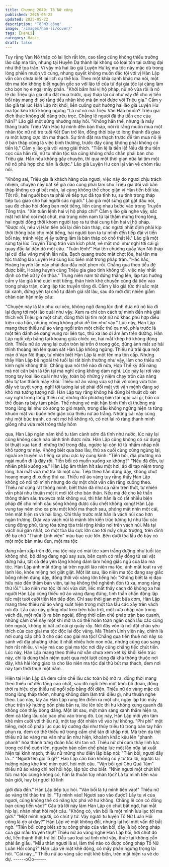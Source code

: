 ```yaml
---
title: Chương 2049: Tố Nữ công
published: 2025-05-22
updated: 2025-05-22
description: 'Tố Nữ công'
image: '/images/han-li/cover/'
tags: [HanLi]
category: HanLi
draft: false
---
```


Tuy rằng Vạn Nô tháp có lai lịch rất lớn, cao tầng cũng không
thiếu trưởng lão cấp ma tôn, nhưng tại Huyễn Dạ thành lại không
có loại tồn tại cường đại như thế tọa trấn.
Vì vậy mà hai lão giả Luyện Hư kỳ ma tộc này mặc dù trong lòng
phiền muộn vô cùng, nhưng quyết không muốn đắc tội với vị Hàn
Lập vẫn còn chưa biết lai lịch cụ thể kia.
Theo một khía cạnh khác mà nói, một tên ma tôn không biết
nguồn gốc so với lão tổ của tứ đại gia tộc lại càng làm cho bọn họ
e ngại mấy phần.
"Khởi bẩm hai vị hộ pháp, nữ nô vừa rồi là nô lệ do Triệu gia gia
chủ đặt mua trước, quý tháp lại cứ như vậy để cho vị tiền bối này
mang đi sợ rằng tiểu nhân khó mà ăn nói được với Triệu gia."
Cẩm y lão giả tại lúc Hàn Lập rời khỏi, liền cuống quít hướng hai
lão giả Luyện Hư ma tộc kêu khổ không ngừng
"Là nữ nô mà Triệu Văn Hảo muốn? Triệu gia đích thực không dễ
dàng trêu trọc. Chẳng lẽ ngươi đã thu tiền cọc của hắn?" Lão giả
một sừng nhướng mày hỏi.
"Không hẳn thế, nhưng là mấy tháng trước Triệu Văn Hảo tự mình
đến bản tháp, nói rõ rằng muốn mua một nhân tộc nữ nô trẻ tuổi
Kết Đan trở lên, đồng thời bày tỏ lòng thành đã giao ra một lượng
cực lớn ma thạch. Sự tình đặt ma thạch trước để tìm mua nô lệ ở
bản tháp cũng là việc bình thường, trước đây cũng không phải
không có tiền lệ." Cẩm y lão giả vội vàng giải thích.
"Tiền lệ là tiền lệ! Nếu đã thu tiền cọc của hắn rồi, nữ tu nhân tộc
kia cũng không chắc chắn phải bán cho Triệu gia. Hắn nếu không
gây chuyện, thì qua một thời gian nữa lại tìm một nữ nô phù hợp
cho hắn là được." Lão giả Luyện Hư còn lại vân vê chòm râu nói.

"Không sai, Triệu gia là khách hàng của ngươi, việc này do ngươi
chịu trách nhiệm, chuyện này bất kể giá nào cũng phải làm cho
Triệu gia đối với bản tháp không có gì bất mãn, lại càng không thể
chọc giận vị Hàn tiền bối kia. Tốt rồi, hai người bọn ta phải về tiếp
tục đả tọa tĩnh tu, sự tình trong tháp tiếp tục giao cho hai người
các ngươi." Lão giả một sừng gật gật đầu nói, sau đó chào hỏi
đồng bạn một tiếng, liền cùng nhau bước vào trong Truyền Tống
trận.
"Xin tuân lệnh hai vị hộ pháp chi!"
Cẩm y lão giả nghe vậy, sắc mặt hơi khó coi một chút, mà trung
niên nam tử lại thầm mừng trong lòng, hai người đồng thời khom
người tạo ra tư thái cung tiễn hai vị hộ pháp.
"Được rồi, nếu vị Hàn tiền bối lại đến bản tháp, các ngươi nhất
định phải kịp thời thông báo cho một tiếng, hai người bọn ta tự
mình đến tiếp đãi vị tiền bối này, tránh việc vị ấy tưởng lầm là bản
tháp có chỗ thất lễ." Lão giả một sừng tại lúc Truyền Tống trận
vừa kích phát, vẻ mặt mới như nghĩ tới cái gì quay đầu lại dặn dò
một câu.
"Tuân lệnh!"
Hai tên chưởng quầy Vạn Nô tháp lại cúi đầu vâng mệnh lần nữa.
Bạch quang trước mắt chợt lóe, hai tên ma tộc trưởng lão Luyện
Hư cùng lúc biến mất trong pháp trận.
"Hắc hắc, Hoàng huynh lần này phải đau đầu một phen rồi.
Chẳng qua theo tiểu đệ được biết, Hoàng huynh cùng Triệu gia
giao tình không tồi, việc này nhất định có thể xử lý ổn thỏa."
Trung niên nam tử đứng thẳng lên, lập tức hướng cẩm y lão giả
khẽ cười một tiếng, thân hình khẽ chuyển cũng đã tiến vào trong
pháp trận, cũng lập tức truyền tống đi.
Cẩm y lão giả tức thì sắc mặt tái xanh, đứng yên tại chỗ tự đánh
giá rất lâu, sau đó mới đột nhiên giẫm chân oán hận mấy câu:

"Chuyện này là lão phu xui xẻo, không ngờ đang lúc định đưa nữ
nô kia đi lại đụng tới một lão quái như vậy. Xem ra chỉ còn cách tự
mình đến nhà giải thích với Triệu gia một chút, đồng thời lại tìm
một nữ nô khác phù hợp điều kiện của hắn, nhưng cũng không
phải dễ tìm như vậy."
Lúc này, Hàn Lập mang theo thiếu nữ áo vàng ngồi trên một chiếc
thú xa nhỏ, phía trước là một tên đánh xe đang vung roi liên tục,
thú xa lao đi ầm ầm trên đường.
Hàn Lập ngồi xếp bằng tại khoảng giữa chiếc xe, hai mắt khép hờ
không động tĩnh.
Thiếu nữ áo vàng lại cuộn tròn lại trốn ở trong góc, dùng ánh mắt
sợ hãi thỉnh thoảng len lén quan sát Hàn Lập không ngừng.
Thiếu nữ trải qua một màn ở Vạn Nô tháp, tự nhiên biết Hàn Lập
là một tên ma tôn cấp. Nhưng thấy Hàn Lập bề ngoài trẻ tuổi lại
rất bình thường như vậy, làm cho thiếu nữ kinh nghi không thôi.
Chẳng qua nói thế nào đi nữa, Hợp Thể kỳ đối nàng mà nói căn
bản là tồn tại mà nghĩ cũng không dám nghĩ. Lúc này lại rơi vào
trong tay loại lão quái như vậy, toàn bộ những ý niệm chạy trốn
của nàng đều tự tan thành mây khói.
Thiếu nữ áo vàng vừa sợ hãi vô cùng vừa tràn đầy vẻ tuyệt vọng,
nghĩ tới tương lai sẽ phải đối mặt với vận mệnh đáng sợ khó mà
tưởng tượng nổi.
Hàn Lập tuy rằng không hề dùng bí thuật dò xét suy nghĩ trong
lòng thiếu nữ, nhưng đối phương hiện tại nghĩ cái gì, hắn có thể
đoán ra bảy tám phần.
Thế nhưng vẻ mặt hắn bình tĩnh dị thường mà trong lòng lại như
có sóng to gió mạnh, trong đầu không ngừng hiện ra từng khuôn
mặt vui buồn hờn giận của thiếu nữ áo trắng.
Những cái này cũng như một bức tranh, có nét mơ hồ không rõ,
có nét lại rõ ràng thanh minh giống như vừa mới trông thấy hôm

qua, Hàn Lập ngàn năm khổ tu tâm cảnh sớm đã tĩnh như nước,
lúc này lại cũng không cách nào bình tĩnh được nữa.
Hàn Lập cũng không có sử dụng bí thuật xua tan đi những thứ
trong đầu, ngược lại còn từ từ nhấm nháp nỗi khổ tương tư này.
Không biết qua bao lâu, thú xa cuối cùng cũng ngừng lại, ngoài xe
truyền ra tiếng xa phu cực kỳ cung kính:
"Tiền bối, địa phương mà ngài muốn đi là đây rồi. Tiền bối có
muốn xuống xe không?"
"Nếu đã đến, tự nhiên phải xuống xe."
Hàn Lập âm thầm hít sâu một hơi, áp đi tạp niệm trong lòng, hai
mắt vừa mở trả lời một câu.
Tiếp theo hắn đứng dậy, không chút hoang mang đi xuống thú xa.
Thiếu nữ áo vàng tuy rằng thấy Hàn Lập không có nói tới mình
nhưng do dự một chút vẫn cắn răng xuống theo.
Thiếu nữ cũng rất thông minh, biết thân đã như cá nằm trên thớt,
tự nhiên vẫn phải nhu thuận một ít mới tốt cho bản thân. Nếu mà
để cho kẻ thần thông thâm sâu truowcs mắt không vui, thì hắn
hẳn là có rất nhiều biện pháp để cho mình cầu sống không được
cầu chết không xong!
Hàn Lập vung tay ném cho xa phu một khối ma thạch sau, phóng
mắt nhìn một cái, trên mặt hiện ra vẻ hài lòng.
Chỉ thấy trước mắt hắn là vách núi cao hơn ngàn trượng.
Dựa vào vách núi là mảnh lớn kiến trúc tương tự như lầu các
cùng động phủ, từng tòa từng tòa trải rộng khắp nơi trên vách núi.
Mà tại vách núi gần nhất, có một tòa lầu cực lớn cao tới mấy chục
trượng, trên đỉnh đề ba chữ "Thánh Linh viện" màu bạc cực lớn.
Bên dưới tòa lầu đó bày có một mộc bàn màu đen, một ma tộc

đang nằm xấp trên đó, ma tộc này có mái tóc xám trắng dường
như tuổi tác không nhỏ, bộ dáng đang ngủ say sưa, bên cạnh có
mấy đồng tử sai vặt đứng hầu, tất cả đều yên lặng không dám
làm hỏng giấc ngủ của lão ma tộc.
Hàn Lập ánh mắt dừng lại trên người lão niên ma tộc, ánh mắt
toát ra vẻ lạnh lẽo, khóe miệng hơi giật giật.
Một lát sau, lão niên ma tộc đang say giấc bỗng nhiên đứng dậy,
đồng thời vội vàng lớn tiếng hô:
"Không biết là vị đạo hữu nào đến thăm bản viện, tại hạ không thể
nghênh đón từ xa, mong rằng thứ lỗi."
Lão niên ma tộc lời nói vừa dứt, liếc mắt thấy cách đó không xa
hai người Hàn Lập cùng thiếu nữ áo vàng đang đứng, tinh thần
chấn động lập tức mặt tươi cười tiến lên tiếp đón.
Chỉ sau thời gian một bữa cơm, Hàn Lập mang theo thiếu nữ áo
vàng xuất hiện trong một tòa lầu các xây trên vách núi đá.
Lầu các này giống như treo trên bầu trời, một nửa nhập vào trong
vách đá, một nửa lộ ra bên ngoài, đồng thời cấm chế pháp trận
bao quanh, những cấm chế này một khi mở ra có thể hoàn toàn
ngăn cách lầu các cùng bên ngoài, không bị bất cứ cái gì quấy
rầy.
Nơi đây vốn là nơi đặt chân yêu thích của cao giai ma tộc độc lai
độc vãng.
Mà Thánh Linh viện này, chính là nơi cung cấp chỗ ở cho các cao
giai ma tộc! Chẳng qua tiền thuê nơi này so sánh với địa phương
khác ít nhất nhiều hơn non nửa, nhưng cũng cao sang hơn rất
nhiều, vì vậy mà cao giai ma tộc nơi đây cũng chẳng tiếc chút
tiền.
Lúc này, Hàn Lập mang theo thiếu nữ vẫn chưa xem xét kỹ khối
kiến trúc này, chỉ là dùng thần niệm quét qua một lượt cũng đã
khá thông thuộc nơi đây, khá hài lòng giao ra cho lão niên ma tộc
đại thủ bút ma thạch, đem nơi này tạm thời thuê một năm.

Hiện tại Hàn Lập đã đem cấm chế lầu các toàn bộ mở ra, đồng
thời mang theo thiếu nữ đến tầng cao nhất, sau đó ngồi trên một
khối bồ đoàn, đồng thời ra hiệu cho thiếu nữ ngồi xếp bằng đối
diện.
Thiếu nữ áo vàng mặc dù trong lòng thấp thỏm, nhưng không
dám làm trái điều gì, nhu thuận nghe theo.
Lúc này, tay áo Hàn Lập rung lên điểm ra một chỉ, ngay lập tức
mấy chục trận kỳ hướng bốn phía bắn ra, lóe lên tức thì hư không
xung quanh đã không còn thấy bóng dáng.
Một lát sau, một màn sáng xanh thẳm hiện ra, đem cả tầng lầu
các bao phủ vào trong đó.
Lúc này, Hàn Lập mới yên tâm khẽ mỉm cười với thiếu nữ, một
tay đột nhiên vỗ vào hư không.
"Phì phì" một tiếng, một cỗ pháp lực cực kỳ cường đại như thủy
triều từ trong bàn tay hắn phun ra, đem cơ thể thiếu nữ trong cấm
chế tán đi khắp nơi.
Mà trên da thịt thiếu nữ áo vàng ma văn như ẩn như hiện, khoảnh
khắc kêu lên "phanh phanh" hóa thành từng đoàn hắc khí tan vỡ.
Thiếu nữ chỉ cảm thấy linh lực trong cơ thể cuộn lên, nguyên bản
cấm chế pháp lực một lần nữa lại xuất hiện tại kinh mạch, thiếu
nữ mừng như điên lắp bắp nói:
"Tiền bối, ngươi đây là..."
"Ngươi tên gọi là gì?" Hàn Lập căn bản không có ý tứ trả lời,
ngược lại hướng nàng khe khẽ mỉm cười, hỏi một câu.
"Vãn bối gọi Chu Quả Tâm" thiếu nữ áo vàng chỉ hơi hồi hộp, lập
tức cho biết.
"Nhìn ngươi một chút khí tức ma tộc cũng không có, hẳn là thuần
túy nhân tộc? Là tự mình tiến vào bản giới, hay bị người từ linh

giới đửa đến." Hàn Lập tiếp tục hỏi.
"Vãn bối là tự mình tiến vào!" Thiếu nữ áo vàng thì thào trả lời.
"Tự mình vào! Ngươi sao vào được? Lấy tu vi của ngươi, cũng
không thể có năng lực phá vỡ hư không. Chẳng lẽ còn có đồng
bạn cùng tiến vào?" Câu trả lời này làm Hàn Lập có chút bất ngờ,
hai mắt híp lại, nhàn nhạt hỏi một câu.
"Không có, vãn bối là một mình lưu lạc tới ma giới."
"Một mình ngươi, có chút ý tứ. Vậy ngươi tu luyện Tố Nữ Luân
Hồi công là do ai dạy?" Hàn Lập vẻ mặt không đổi, nhưng lại hỏi
một vấn đề bất ngờ.
"Tiền bối cũng biết sở tu công pháp của vãn bối, đây là bộ công
pháp của gia mẫu truyền thụ!" Thiếu nữ áo vàng nghe Hàn Lập
hỏi, hơi chút do dự, liền thành thật trả lời.
Dẫu sao loại sự tình như vậy, thực tại không cần phải ẩn giấu.
"Mẫu thân ngươi là ai, làm thế nào có được công pháp Tố Nữ
Luân Hồi công?" Hàn Lập vẻ mặt khẽ động, có mấy phần ngưng
trọng lại hỏi.
"Cái này..." Thiếu nữ áo vàng sắc mặt khẽ biến, trên mặt hiện ra
vẻ do dự.
------oOo------
